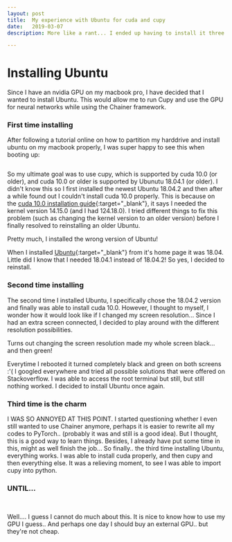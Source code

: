 ```yaml
---
layout: post
title:  My experience with Ubuntu for cuda and cupy
date:   2019-03-07
description: More like a rant... I ended up having to install it three times and here is why...

---
```

# Installing Ubuntu

Since I have an nvidia GPU on my macbook pro, I have decided that I wanted to install Ubuntu. This would allow me to run Cupy and use the GPU for neural networks while using the Chainer framework.

### First time installing

After following a tutorial online on how to partition my harddrive and install ubuntu on my macbook properly, I was super happy to see this when booting up:

<div class="img_row">
    <img class="col one left" src="{{ site.baseurl }}/assets/img/blog_img/ubuntu_loader.png" alt="" title="ubuntu_loading"/>
</div>

So my ultimate goal was to use cupy, which is supported by cuda 10.0 (or older), and cuda 10.0 or older is supported by Ubunutu 18.04.1 (or older). I didn't know this so I first installed the newest Ubuntu 18.04.2 and then after a while found out I couldn't install cuda 10.0 properly. This is because on the [cuda 10.0 installation guide](https://docs.nvidia.com/cuda/archive/10.0/){:target="\_blank"}, it says I needed the kernel version 14.15.0 (and I had 124.18.0). I tried different things to fix this problem (such as changing the kernel version to an older version) before I finally resolved to reinstalling an older Ubuntu.  
<div class="alert alert-info">
  Pretty much, I installed the wrong version of Ubuntu!
</div>

 When I installed [Ubuntu](https://www.ubuntu.com/#download){:target="\_blank"} from it's home page it was 18.04. Little did I know that I needed 18.04.1 instead of 18.04.2! So yes, I decided to reinstall. 

### Second time installing

The second time I installed Ubuntu, I specifically chose the 18.04.2 version and finally was able to install cuda 10.0. However, I thought to myself, I wonder how it would look like if I changed my screen resolution... Since I had an extra screen connected, I decided to play around with the different resolution possibilities. 
<div class="alert alert-info">
 Turns out changing the screen resolution made my whole screen black... and then green!
</div>


<div class="img_row">
    <img class="col one left" src="{{ site.baseurl }}/assets/img/blog_img/green_screen" alt="" title="ubuntu_loading"/>
</div>

Everytime I rebooted it turned completely black and green on both screens :'( I googled everywhere and tried all possible solutions that were offered on Stackoverflow. I was able to access the root terminal but still, but still nothing worked. I decided to install Ubuntu once again.

### Third time is the charm

I WAS SO ANNOYED AT THIS POINT. I started questioning whether I even still wanted to use Chainer anymore, perhaps it is easier to rewrite all my codes to PyTorch.. (probably it was and still is a good idea). But I thought, this is a good way to learn things. Besides, I already have put some time in this, might as well finish the job... So finally.. the third time installing Ubuntu, everything works. I was able to install cuda properly, and then cupy and then everything else. It was a relieving moment, to see I was able to import cupy into python. 

### UNTIL... 

<div class="img_row">
    <img class="col one left" src="{{ site.baseurl }}/assets/img/blog_img/out_of_memory.png" alt="" title="out of memory!!!/>
</div>

Until I realized my model architecture is way too heavy for my tiny GPU... OUT OF MEMORY!!  

<div class="img_row">
    <img class="col one left" src="{{ site.baseurl }}/assets/img/blog_img/cryface.jpg" alt="" title="ubuntu_loading"/>
</div>

Well.... I guess I cannot do much about this. It is nice to know how to use my GPU I guess.. And perhaps one day I should buy an external GPU.. but they're not cheap. 